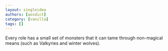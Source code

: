 ```yaml
---
layout: singleidea
authors: [aosdict]
category: [vanilla]
tags: []
---
```

Every role has a small set of monsters that it can tame through non-magical means (such as Valkyries and winter wolves).
